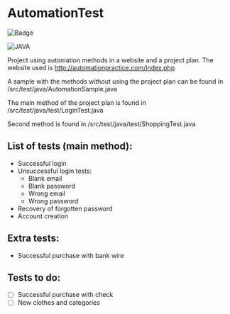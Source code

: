 # AutomationTest

![Badge](http://img.shields.io/static/v1?label=STATUS&message=UPGRADING&color=BRIGHTGREEN&style=for-the-badge)

![JAVA](http://img.shields.io/static/v1?label=Java-jdk&message=v17.0.2&color=blue)


Project using automation methods in a website and a project plan. The website used is http://automationpractice.com/index.php

A sample with the methods without using the project plan can be found in /src/test/java/AutomationSample.java

The main method of the project plan is found in /src/test/java/test/LoginTest.java

Second method is found in /src/test/java/test/ShoppingTest.java

## List of tests (main method):
- Successful login
- Unsuccessful login tests:
    - Blank email
    - Blank password
    - Wrong email
    - Wrong password
- Recovery of forgotten password
- Account creation

## Extra tests:
- Successful purchase with bank wire

## Tests to do:
- [ ] Successful purchase with check
- [ ] New clothes and categories
